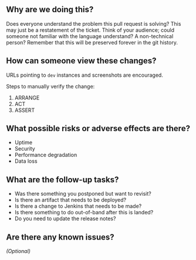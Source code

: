 ## Why are we doing this?

Does everyone understand the problem this pull request is solving? This may just be a
restatement of the ticket. Think of your audience; could someone not familiar
with the language understand? A non-technical person? Remember that this will
be preserved forever in the git history.

## How can someone view these changes?

URLs pointing to `dev` instances and screenshots are encouraged.

Steps to manually verify the change:

1. ARRANGE
2. ACT
3. ASSERT

## What possible risks or adverse effects are there?

* Uptime
* Security
* Performance degradation
* Data loss

## What are the follow-up tasks?

* Was there something you postponed but want to revisit?
* Is there an artifact that needs to be deployed?
* Is there a change to Jenkins that needs to be made?
* Is there something to do out-of-band after this is landed?
* Do you need to update the release notes?

## Are there any known issues?

_(Optional)_
